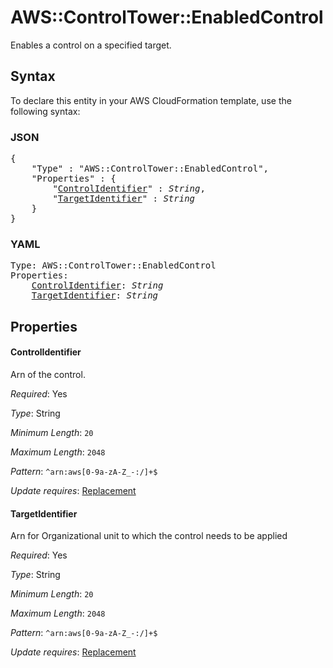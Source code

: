# AWS::ControlTower::EnabledControl

Enables a control on a specified target.

## Syntax

To declare this entity in your AWS CloudFormation template, use the following syntax:

### JSON

<pre>
{
    "Type" : "AWS::ControlTower::EnabledControl",
    "Properties" : {
        "<a href="#controlidentifier" title="ControlIdentifier">ControlIdentifier</a>" : <i>String</i>,
        "<a href="#targetidentifier" title="TargetIdentifier">TargetIdentifier</a>" : <i>String</i>
    }
}
</pre>

### YAML

<pre>
Type: AWS::ControlTower::EnabledControl
Properties:
    <a href="#controlidentifier" title="ControlIdentifier">ControlIdentifier</a>: <i>String</i>
    <a href="#targetidentifier" title="TargetIdentifier">TargetIdentifier</a>: <i>String</i>
</pre>

## Properties

#### ControlIdentifier

Arn of the control.

_Required_: Yes

_Type_: String

_Minimum Length_: <code>20</code>

_Maximum Length_: <code>2048</code>

_Pattern_: <code>^arn:aws[0-9a-zA-Z_\-:\/]+$</code>

_Update requires_: [Replacement](https://docs.aws.amazon.com/AWSCloudFormation/latest/UserGuide/using-cfn-updating-stacks-update-behaviors.html#update-replacement)

#### TargetIdentifier

Arn for Organizational unit to which the control needs to be applied

_Required_: Yes

_Type_: String

_Minimum Length_: <code>20</code>

_Maximum Length_: <code>2048</code>

_Pattern_: <code>^arn:aws[0-9a-zA-Z_\-:\/]+$</code>

_Update requires_: [Replacement](https://docs.aws.amazon.com/AWSCloudFormation/latest/UserGuide/using-cfn-updating-stacks-update-behaviors.html#update-replacement)
